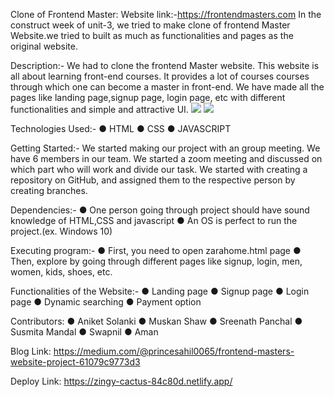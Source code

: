 Clone of Frontend Master:
Website link:-https://frontendmasters.com
In the construct week of unit-3, we tried to make clone of frontend Master Website.we tried to built as much as functionalities  and pages as the original website.

Description:-
We had to clone the  frontend Master website. This website is all about learning front-end courses. It provides a lot of courses courses through which one can become a master in front-end. We have made all the pages like landing page,signup page, login page, etc with different functionalities and simple and attractive UI.
<img src="https://miro.medium.com/max/1400/1*qfGIYSCoOtadJiXk-sRAKw.png"/>
<img src="https://miro.medium.com/max/1400/1*wECzToRl1FGuBKfS8NJJkA.png"/>

Technologies Used:-
●	HTML
●	CSS
●	JAVASCRIPT

Getting Started:-
We started making our project with an group meeting. We have 6 members in our team. We started a zoom meeting and discussed on which part who will work and divide our task.
We started with creating a repository on GitHub, and assigned them to the respective person by creating branches.

Dependencies:-
●	One person going through project should have sound knowledge of HTML,CSS and javascript
●	 An OS is perfect to run the project.(ex. Windows 10)

Executing program:-
●	First, you need to open zarahome.html page
●	Then, explore by going through different pages like signup, login, men, women, kids, shoes, etc.

Functionalities of the Website:-
●	Landing page
●	Signup page
●	Login page
●	Dynamic searching
●	Payment option

Contributors:
●	Aniket Solanki
●	Muskan Shaw
●	Sreenath Panchal
●	Susmita Mandal
●	Swapnil
●	Aman


Blog Link: https://medium.com/@princesahil0065/frontend-masters-website-project-61079c9773d3

Deploy Link: https://zingy-cactus-84c80d.netlify.app/








































